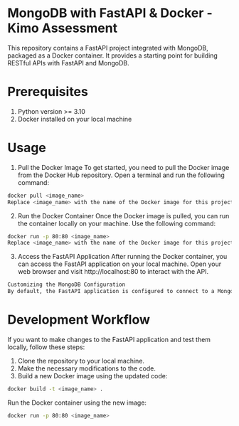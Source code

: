# MongoDB with FastAPI & Docker - Kimo Assessment
This repository contains a FastAPI project integrated with MongoDB, packaged as a Docker container. It provides a starting point for building RESTful APIs with FastAPI and MongoDB.

# Prerequisites
1. Python version >= 3.10
2. Docker installed on your local machine


# Usage

1. Pull the Docker Image
To get started, you need to pull the Docker image from the Docker Hub repository. Open a terminal and run the following command:

```bash
docker pull <image_name>
Replace <image_name> with the name of the Docker image for this project. In this case, the image name is kimo-assessment.
```

2. Run the Docker Container
Once the Docker image is pulled, you can run the container locally on your machine. Use the following command:

```bash
docker run -p 80:80 <image_name>
Replace <image_name> with the name of the Docker image for this project, which is kimo-assessment.
```


3. Access the FastAPI Application
After running the Docker container, you can access the FastAPI application on your local machine. Open your web browser and visit http://localhost:80 to interact with the API.

```bash
Customizing the MongoDB Configuration
By default, the FastAPI application is configured to connect to a MongoDB database. If you want to customize the MongoDB configuration, you can modify the app.py file located in the app directory. Look for the MongoDB connection settings and update them according to your MongoDB instance.
```

# Development Workflow
If you want to make changes to the FastAPI application and test them locally, follow these steps:

1. Clone the repository to your local machine.
2. Make the necessary modifications to the code.
3. Build a new Docker image using the updated code:

```bash
docker build -t <image_name> .
```

Run the Docker container using the new image:
```bash
docker run -p 80:80 <image_name>
```
